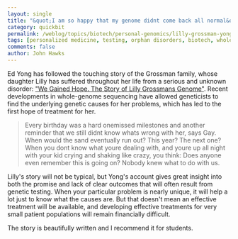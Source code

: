```yaml
---
layout: single 
title: "&quot;I am so happy that my genome didnt come back all normal&quot;" 
category: quickbit
permalink: /weblog/topics/biotech/personal-genomics/lilly-grossman-yong-story-2013.html
tags: [personalized medicine, testing, orphan disorders, biotech, whole-genome, personal genomics] 
comments: false 
author: John Hawks 
---
```


Ed Yong has followed the touching story of the Grossman family, whose daughter Lilly has suffered throughout her life from a serious and unknown disorder: <a href="http://phenomena.nationalgeographic.com/2013/03/11/we-gained-hope-the-story-of-lilly-grossmans-genome/">"We Gained Hope. The Story of Lilly Grossmans Genome"</a>. Recent developments in whole-genome sequencing have allowed geneticists to find the underlying genetic causes for her problems, which has led to the first hope of treatment for her. 

<blockquote>Every birthday was a hard onemissed milestones and another reminder that we still didnt know whats wrong with her, says Gay. When would the sand eventually run out? This year? The next one? When you dont know what youre dealing with, and youre up all night with your kid crying and shaking like crazy, you think: Does anyone even remember this is going on? Nobody knew what to do with us.</blockquote>

Lilly's story will not be typical, but Yong's account gives great insight into both the promise and lack of clear outcomes that will often result from genetic testing. When your particular problem is nearly unique, it will help a lot just to know what the causes are. But that doesn't mean an effective treatment will be available, and developing effective treatments for very small patient populations will remain financially difficult. 

The story is beautifully written and I recommend it for students. 

